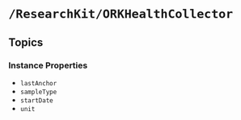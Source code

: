 # ``/ResearchKit/ORKHealthCollector``

<!-- The content below this line is auto-generated and is redundant. You should either incorporate it into your content above this line or delete it. -->

## Topics

### Instance Properties

- ``lastAnchor``
- ``sampleType``
- ``startDate``
- ``unit``